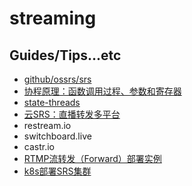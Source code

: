# streaming

## Guides/Tips...etc

* [github/ossrs/srs](https://github.com/ossrs/srs)
* [协程原理：函数调用过程、参数和寄存器](https://mp.weixin.qq.com/s/2TsYSiV8ysyLrELHdlHtjg)
* [state-threads](https://github.com/ossrs/state-threads)
* [云SRS：直播转发多平台](https://cloud.tencent.com/developer/article/1958625)
* restream.io
* switchboard.live
* castr.io
* [RTMP流转发（Forward）部署实例](https://ossrs.net/lts/zh-cn/docs/v4/doc/sample-forward)
* [k8s部署SRS集群](https://ossrs.net/lts/zh-cn/docs/v4/doc/k8s)
